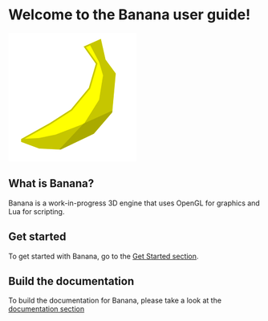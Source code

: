 # Welcome to the Banana user guide!

![that's a tasty looking banana](images/banana_big.png)

## What is Banana?

Banana is a work-in-progress 3D engine that uses OpenGL for graphics and Lua for scripting.

## Get started

To get started with Banana, go to the [Get Started section](get_started/getting_ready.md).

## Build the documentation

To build the documentation for Banana, please take a look at the [documentation section](documentation.md)
